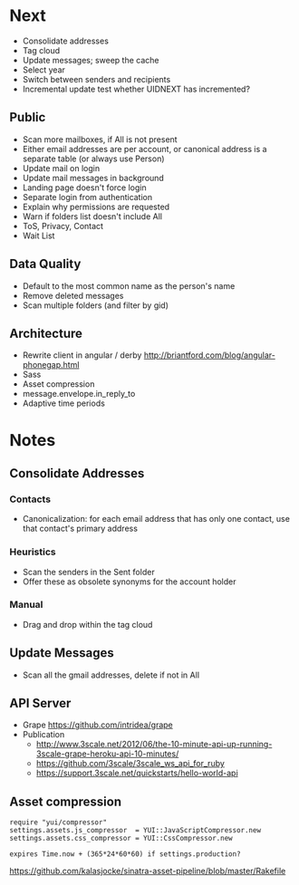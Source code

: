 # Next
* Consolidate addresses
* Tag cloud
* Update messages; sweep the cache
* Select year
* Switch between senders and recipients
* Incremental update
  test whether UIDNEXT has incremented?

## Public
* Scan more mailboxes, if All is not present
* Either email addresses are per account, or canonical address is a separate table (or always use Person)
* Update mail on login
* Update mail messages in background
* Landing page doesn't force login
* Separate login from authentication
* Explain why permissions are requested
* Warn if folders list doesn't include All
* ToS, Privacy, Contact
* Wait List

## Data Quality
* Default to the most common name as the person's name
* Remove deleted messages
* Scan multiple folders (and filter by gid)

## Architecture
* Rewrite client in angular / derby
  http://briantford.com/blog/angular-phonegap.html
* Sass
* Asset compression
* message.envelope.in_reply_to
* Adaptive time periods

# Notes

## Consolidate Addresses
### Contacts
* Canonicalization: for each email address that has only one contact, use that contact's primary address

### Heuristics
* Scan the senders in the Sent folder
* Offer these as obsolete synonyms for the account holder

### Manual
* Drag and drop within the tag cloud

## Update Messages
* Scan all the gmail addresses, delete if not in All

## API Server
* Grape https://github.com/intridea/grape
* Publication
  * http://www.3scale.net/2012/06/the-10-minute-api-up-running-3scale-grape-heroku-api-10-minutes/
  * https://github.com/3scale/3scale_ws_api_for_ruby
  * https://support.3scale.net/quickstarts/hello-world-api

## Asset compression

    require "yui/compressor"
    settings.assets.js_compressor  = YUI::JavaScriptCompressor.new
    settings.assets.css_compressor = YUI::CssCompressor.new

    expires Time.now + (365*24*60*60) if settings.production?

https://github.com/kalasjocke/sinatra-asset-pipeline/blob/master/Rakefile
